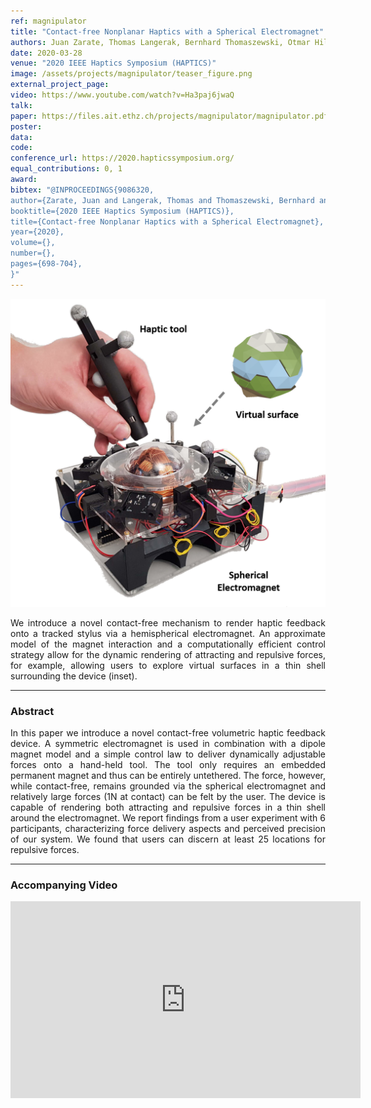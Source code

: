 ```yaml
---
ref: magnipulator
title: "Contact-free Nonplanar Haptics with a Spherical Electromagnet"
authors: Juan Zarate, Thomas Langerak, Bernhard Thomaszewski, Otmar Hilliges
date: 2020-03-28
venue: "2020 IEEE Haptics Symposium (HAPTICS)"
image: /assets/projects/magnipulator/teaser_figure.png
external_project_page: 
video: https://www.youtube.com/watch?v=Ha3paj6jwaQ
talk: 
paper: https://files.ait.ethz.ch/projects/magnipulator/magnipulator.pdf
poster: 
data: 
code: 
conference_url: https://2020.hapticssymposium.org/
equal_contributions: 0, 1
award: 
bibtex: "@INPROCEEDINGS{9086320,  
author={Zarate, Juan and Langerak, Thomas and Thomaszewski, Bernhard and Hilliges, Otmar},  
booktitle={2020 IEEE Haptics Symposium (HAPTICS)},   
title={Contact-free Nonplanar Haptics with a Spherical Electromagnet},   
year={2020},  
volume={},  
number={},  
pages={698-704},
}"
---
```


<img class="fullcol" src="/assets/projects/magnipulator/teaser_figure.png" alt="Teaser-Picture"/>

<p align="justify">
    <span class="figurecap">
We introduce a novel contact-free mechanism to render haptic feedback onto a tracked stylus via a hemispherical electromagnet. An approximate model of the magnet interaction and a computationally efficient control strategy allow for the dynamic rendering of  attracting and repulsive forces, for example, allowing users to explore virtual surfaces in a thin shell surrounding the device (inset).
   </span>
</p>
<hr />
    

<h3>Abstract</h3>
<p align="justify">
In this paper we introduce a novel contact-free volumetric haptic feedback device. A symmetric electromagnet is used in combination with a dipole magnet model and a simple control law to deliver dynamically adjustable forces onto a hand-held tool. The tool only requires an embedded permanent magnet and thus can be entirely untethered. The force, however, while contact-free, remains grounded via the spherical electromagnet and relatively large forces (1N at contact) can be felt by the user. The device is capable of rendering both attracting and repulsive forces in a thin shell around the electromagnet. We report findings from a user experiment with 6 participants, characterizing force delivery aspects and perceived precision of our system. We found that users can discern at least 25 locations for repulsive  forces. 
</p>
<hr />
    

<h3>Accompanying Video</h3>
<div class="video" align="center">
<iframe width="560" height="315" src="https://www.youtube.com/embed/Ha3paj6jwaQ" frameborder="0" allow="accelerometer; autoplay; encrypted-media; gyroscope; picture-in-picture" allowfullscreen></iframe>
</div>